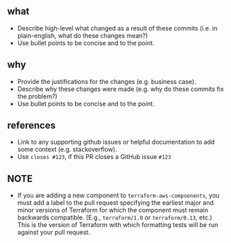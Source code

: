 ## what
* Describe high-level what changed as a result of these commits (i.e. in plain-english, what do these changes mean?)
* Use bullet points to be concise and to the point.

## why
* Provide the justifications for the changes (e.g. business case). 
* Describe why these changes were made (e.g. why do these commits fix the problem?)
* Use bullet points to be concise and to the point.

## references
* Link to any supporting github issues or helpful documentation to add some context (e.g. stackoverflow). 
* Use `closes #123`, if this PR closes a GitHub issue `#123`

## NOTE
* If you are adding a new component to `terraform-aws-compoonents`, you must add a label to the pull request specifying the earliest major and minor versions of Terraform for which the component must remain backwards compatible. (E.g., `terraform/1.0` or `terraform/0.13`, etc.) This is the version of Terraform with which formatting tests will be run against your pull request.
